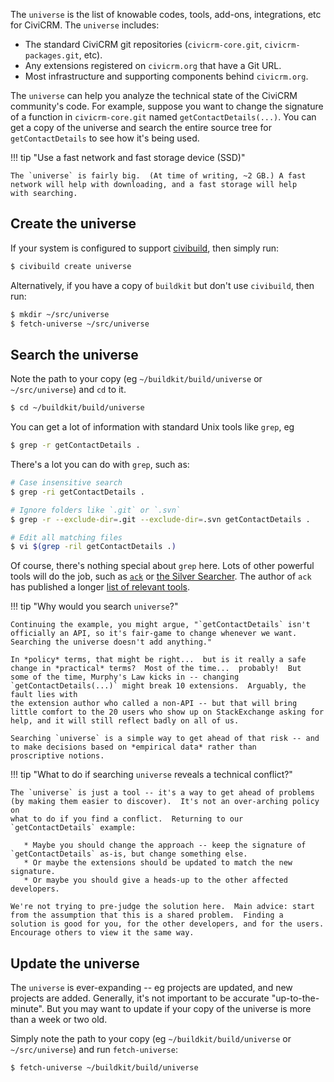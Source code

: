 The `universe` is the list of knowable codes, tools, add-ons, integrations, etc for CiviCRM.  The `universe` includes:

 * The standard CiviCRM git repositories (`civicrm-core.git`, `civicrm-packages.git`, etc).
 * Any extensions registered on `civicrm.org` that have a Git URL.
 * Most infrastructure and supporting components behind `civicrm.org`.

The `universe` can help you analyze the technical state of the CiviCRM community's code.  For example, suppose you want to change the
signature of a function in `civicrm-core.git` named `getContactDetails(...)`.  You can get a copy of the universe and search the entire
source tree for `getContactDetails` to see how it's being used.

!!! tip "Use a fast network and fast storage device (SSD)"

    The `universe` is fairly big.  (At time of writing, ~2 GB.) A fast network will help with downloading, and a fast storage will help
    with searching.

## Create the universe

If your system is configured to support [civibuild](tools/civibuild.md), then simply run:

```bash
$ civibuild create universe
```

Alternatively, if you have a copy of `buildkit` but don't use `civibuild`, then run:

```bash
$ mkdir ~/src/universe
$ fetch-universe ~/src/universe
```

## Search the universe

Note the path to your copy (eg `~/buildkit/build/universe` or `~/src/universe`) and `cd` to it.

```bash
$ cd ~/buildkit/build/universe
```

You can get a lot of information with standard Unix tools like `grep`, eg

```bash
$ grep -r getContactDetails .
```

There's a lot you can do with `grep`, such as:

```bash
# Case insensitive search
$ grep -ri getContactDetails .

# Ignore folders like `.git` or `.svn`
$ grep -r --exclude-dir=.git --exclude-dir=.svn getContactDetails .

# Edit all matching files
$ vi $(grep -ril getContactDetails .)
```

Of course, there's nothing special about `grep` here.  Lots of other powerful tools will do the job, such as
[`ack`](https://beyondgrep.com/) or [the Silver Searcher](https://github.com/ggreer/the_silver_searcher).  The author of `ack` has
published a longer [list of relevant tools](https://beyondgrep.com/more-tools/).

!!! tip "Why would you search `universe`?"

    Continuing the example, you might argue, "`getContactDetails` isn't officially an API, so it's fair-game to change whenever we want.
    Searching the universe doesn't add anything."

    In *policy* terms, that might be right...  but is it really a safe change in *practical* terms?  Most of the time...  probably!  But
    some of the time, Murphy's Law kicks in -- changing `getContactDetails(...)` might break 10 extensions.  Arguably, the fault lies with
    the extension author who called a non-API -- but that will bring little comfort to the 20 users who show up on StackExchange asking for
    help, and it will still reflect badly on all of us.

    Searching `universe` is a simple way to get ahead of that risk -- and to make decisions based on *empirical data* rather than
    proscriptive notions.

!!! tip "What to do if searching `universe` reveals a technical conflict?"

    The `universe` is just a tool -- it's a way to get ahead of problems (by making them easier to discover).  It's not an over-arching policy on
    what to do if you find a conflict.  Returning to our `getContactDetails` example:

       * Maybe you should change the approach -- keep the signature of `getContactDetails` as-is, but change something else.
       * Or maybe the extensions should be updated to match the new signature.
       * Or maybe you should give a heads-up to the other affected developers.

    We're not trying to pre-judge the solution here.  Main advice: start from the assumption that this is a shared problem.  Finding a
    solution is good for you, for the other developers, and for the users.  Encourage others to view it the same way.

## Update the universe

The `universe` is ever-expanding -- eg projects are updated, and new projects are added.  Generally, it's not important to be accurate
"up-to-the-minute".  But you may want to update if your copy of the universe is more than a week or two old.

Simply note the path to your copy (eg `~/buildkit/build/universe` or `~/src/universe`) and run `fetch-universe`:

```bash
$ fetch-universe ~/buildkit/build/universe
```
